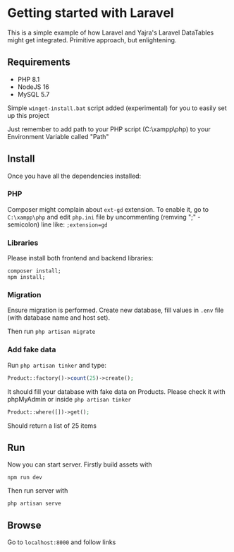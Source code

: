 # Getting started with Laravel

This is a simple example of how Laravel and Yajra's 
Laravel DataTables might get integrated. Primitive approach,
but enlightening.

## Requirements

* PHP 8.1
* NodeJS 16
* MySQL 5.7

Simple `winget-install.bat` script added (experimental)
for you to easily set up this project

Just remember to add path to your PHP script (C:\xampp\php) to your Environment Variable called "Path"

## Install

Once you have all the dependencies installed:

### PHP

Composer might complain about `ext-gd` extension. To enable it, go to `C:\xampp\php` and edit `php.ini` file
by uncommenting (remving ";" - semicolon) line like: `;extension=gd`

### Libraries

Please install both frontend and backend libraries:

```shell
composer install;
npm install;
```

### Migration

Ensure migration is performed. Create new database, fill
values in `.env` file (with database name and host set).

Then run `php artisan migrate`

### Add fake data

Run `php artisan tinker` and type:

```php
Product::factory()->count(25)->create();
```

It should fill your database with fake data on Products.
Please check it with phpMyAdmin or inside `php artisan tinker`

```php
Product::where([])->get();
```

Should return a list of 25 items

## Run

Now you can start server. Firstly build assets with

```shell
npm run dev
```

Then run server with

```shell
php artisan serve
```

## Browse

Go to `localhost:8000` and follow links
